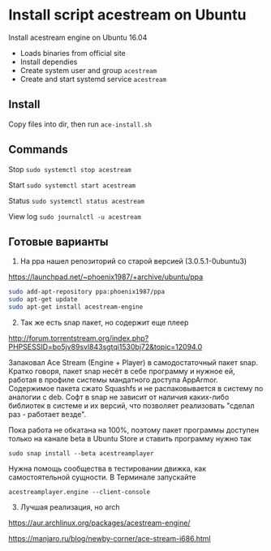 Install script acestream on Ubuntu
==================================

Install acestream engine on Ubuntu 16.04

* Loads binaries from official site
* Install dependies
* Create system user and group `acestream`
* Create and start systemd service `acestream`

Install
-------

Copy files into dir, then run `ace-install.sh`

Commands
--------

Stop `sudo systemctl stop acestream`

Start `sudo systemctl start acestream`

Status `sudo systemctl status acestream`

View log `sudo journalctl -u acestream`


Готовые варианты
----------------

1. На ppa нашел репозиторий со старой версией (3.0.5.1-0ubuntu3)

https://launchpad.net/~phoenix1987/+archive/ubuntu/ppa

```bash
sudo add-apt-repository ppa:phoenix1987/ppa
sudo apt-get update
sudo apt-get install acestream-engine 
```

2. Так же есть snap пакет, но содержит еще плеер

http://forum.torrentstream.org/index.php?PHPSESSID=bo5jv89svl843sgtqi1530bj72&topic=12094.0

Запаковал Ace Stream (Engine + Player) в самодостаточный пакет snap. Кратко говоря, пакет snap несёт в себе программу и нужное ей, работая в профиле системы мандатного доступа AppArmor. Содержимое пакета сжато Squashfs и не распаковывается в систему по аналогии с deb. Софт в snap не зависит от наличия каких-либо библиотек в системе и их версий, что позволяет реализовать "сделал раз - работает везде".

Пока работа не обкатана на 100%, поэтому пакет программы доступен только на канале beta в Ubuntu Store и ставить программу нужно так

```
sudo snap install --beta acestreamplayer
```

Нужна помощь сообщества в тестировании движка, как самостоятельной сущности. В Терминале запускайте

```
acestreamplayer.engine --client-console
```

3. Лучшая реализация, но arch

https://aur.archlinux.org/packages/acestream-engine/

https://manjaro.ru/blog/newby-corner/ace-stream-i686.html